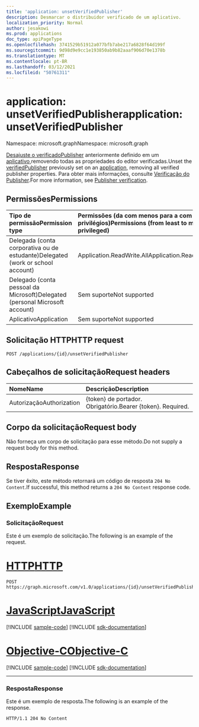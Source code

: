 ```yaml
---
title: 'application: unsetVerifiedPublisher'
description: Desmarcar o distribuidor verificado de um aplicativo.
localization_priority: Normal
author: jesakowi
ms.prod: applications
doc_type: apiPageType
ms.openlocfilehash: 3741529b51912a077bfb7abe217a6828f64d199f
ms.sourcegitcommit: 9d98d9e9cc1e193850ab9b82aaaf906d70e1378b
ms.translationtype: MT
ms.contentlocale: pt-BR
ms.lasthandoff: 03/12/2021
ms.locfileid: "50761311"
---
```

# <a name="application-unsetverifiedpublisher"></a><span data-ttu-id="60045-103">application: unsetVerifiedPublisher</span><span class="sxs-lookup"><span data-stu-id="60045-103">application: unsetVerifiedPublisher</span></span>

<span data-ttu-id="60045-104">Namespace: microsoft.graph</span><span class="sxs-lookup"><span data-stu-id="60045-104">Namespace: microsoft.graph</span></span>

<span data-ttu-id="60045-105">[Desajuste o verificadoPublisher](../resources/verifiedPublisher.md) anteriormente definido em um [aplicativo,](../resources/application.md)removendo todas as propriedades do editor verificadas.</span><span class="sxs-lookup"><span data-stu-id="60045-105">Unset the [verifiedPublisher](../resources/verifiedPublisher.md) previously set on an [application](../resources/application.md), removing all verified publisher properties.</span></span> <span data-ttu-id="60045-106">Para obter mais informações, consulte [Verificação do Publisher](/azure/active-directory/develop/publisher-verification-overview).</span><span class="sxs-lookup"><span data-stu-id="60045-106">For more information, see [Publisher verification](/azure/active-directory/develop/publisher-verification-overview).</span></span>

## <a name="permissions"></a><span data-ttu-id="60045-107">Permissões</span><span class="sxs-lookup"><span data-stu-id="60045-107">Permissions</span></span>

|<span data-ttu-id="60045-108">Tipo de permissão</span><span class="sxs-lookup"><span data-stu-id="60045-108">Permission type</span></span>      | <span data-ttu-id="60045-109">Permissões (da com menos para a com mais privilégios)</span><span class="sxs-lookup"><span data-stu-id="60045-109">Permissions (from least to most privileged)</span></span>              |
|:--------------------|:---------------------------------------------------------|
|<span data-ttu-id="60045-110">Delegada (conta corporativa ou de estudante)</span><span class="sxs-lookup"><span data-stu-id="60045-110">Delegated (work or school account)</span></span> | <span data-ttu-id="60045-111">Application.ReadWrite.All</span><span class="sxs-lookup"><span data-stu-id="60045-111">Application.ReadWrite.All</span></span> |
|<span data-ttu-id="60045-112">Delegado (conta pessoal da Microsoft)</span><span class="sxs-lookup"><span data-stu-id="60045-112">Delegated (personal Microsoft account)</span></span> | <span data-ttu-id="60045-113">Sem suporte</span><span class="sxs-lookup"><span data-stu-id="60045-113">Not supported</span></span> |
|<span data-ttu-id="60045-114">Aplicativo</span><span class="sxs-lookup"><span data-stu-id="60045-114">Application</span></span> | <span data-ttu-id="60045-115">Sem suporte</span><span class="sxs-lookup"><span data-stu-id="60045-115">Not supported</span></span> |

## <a name="http-request"></a><span data-ttu-id="60045-116">Solicitação HTTP</span><span class="sxs-lookup"><span data-stu-id="60045-116">HTTP request</span></span>

<!-- { "blockType": "ignored" } -->

```http
POST /applications/{id}/unsetVerifiedPublisher
```

## <a name="request-headers"></a><span data-ttu-id="60045-117">Cabeçalhos de solicitação</span><span class="sxs-lookup"><span data-stu-id="60045-117">Request headers</span></span>

| <span data-ttu-id="60045-118">Nome</span><span class="sxs-lookup"><span data-stu-id="60045-118">Name</span></span>           | <span data-ttu-id="60045-119">Descrição</span><span class="sxs-lookup"><span data-stu-id="60045-119">Description</span></span>                |
|:---------------|:---------------------------|
| <span data-ttu-id="60045-120">Autorização</span><span class="sxs-lookup"><span data-stu-id="60045-120">Authorization</span></span>  | <span data-ttu-id="60045-p102">{token} de portador. Obrigatório.</span><span class="sxs-lookup"><span data-stu-id="60045-p102">Bearer {token}. Required.</span></span>  |

## <a name="request-body"></a><span data-ttu-id="60045-123">Corpo da solicitação</span><span class="sxs-lookup"><span data-stu-id="60045-123">Request body</span></span>

<span data-ttu-id="60045-124">Não forneça um corpo de solicitação para esse método.</span><span class="sxs-lookup"><span data-stu-id="60045-124">Do not supply a request body for this method.</span></span>

## <a name="response"></a><span data-ttu-id="60045-125">Resposta</span><span class="sxs-lookup"><span data-stu-id="60045-125">Response</span></span>

<span data-ttu-id="60045-126">Se tiver êxito, este método retornará um código de resposta `204 No Content`.</span><span class="sxs-lookup"><span data-stu-id="60045-126">If successful, this method returns a `204 No Content` response code.</span></span>

## <a name="example"></a><span data-ttu-id="60045-127">Exemplo</span><span class="sxs-lookup"><span data-stu-id="60045-127">Example</span></span>

### <a name="request"></a><span data-ttu-id="60045-128">Solicitação</span><span class="sxs-lookup"><span data-stu-id="60045-128">Request</span></span>

<span data-ttu-id="60045-129">Este é um exemplo de solicitação.</span><span class="sxs-lookup"><span data-stu-id="60045-129">The following is an example of the request.</span></span>


# <a name="http"></a>[<span data-ttu-id="60045-130">HTTP</span><span class="sxs-lookup"><span data-stu-id="60045-130">HTTP</span></span>](#tab/http)
<!-- {
  "blockType": "request",
  "name": "application_unsetverifiedpublisher"
}-->

```http
POST https://graph.microsoft.com/v1.0/applications/{id}/unsetVerifiedPublisher
```
# <a name="javascript"></a>[<span data-ttu-id="60045-131">JavaScript</span><span class="sxs-lookup"><span data-stu-id="60045-131">JavaScript</span></span>](#tab/javascript)
[!INCLUDE [sample-code](../includes/snippets/javascript/application-unsetverifiedpublisher-javascript-snippets.md)]
[!INCLUDE [sdk-documentation](../includes/snippets/snippets-sdk-documentation-link.md)]

# <a name="objective-c"></a>[<span data-ttu-id="60045-132">Objective-C</span><span class="sxs-lookup"><span data-stu-id="60045-132">Objective-C</span></span>](#tab/objc)
[!INCLUDE [sample-code](../includes/snippets/objc/application-unsetverifiedpublisher-objc-snippets.md)]
[!INCLUDE [sdk-documentation](../includes/snippets/snippets-sdk-documentation-link.md)]

---


### <a name="response"></a><span data-ttu-id="60045-133">Resposta</span><span class="sxs-lookup"><span data-stu-id="60045-133">Response</span></span>

<span data-ttu-id="60045-134">Este é um exemplo de resposta.</span><span class="sxs-lookup"><span data-stu-id="60045-134">The following is an example of the response.</span></span>

<!-- {
  "blockType": "response",
  "truncated": true
} -->

```http
HTTP/1.1 204 No Content
```

<!-- uuid: db9f2d4d-e668-4eda-9d88-776b6ca6ca20
2020-09-09 21:29:08 UTC -->
<!-- {
  "type": "#page.annotation",
  "description": "application: unsetVerifiedPublisher",
  "keywords": "",
  "section": "documentation",
  "tocPath": "",
  "suppressions": []
}-->
